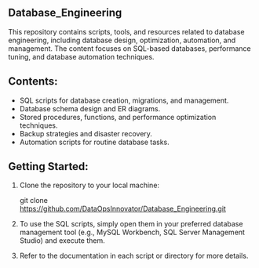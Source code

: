 ## Database_Engineering

This repository contains scripts, tools, and resources related to database engineering, including database design, optimization, automation, and management. The content focuses on SQL-based databases, performance tuning, and database automation techniques.

## Contents:
- SQL scripts for database creation, migrations, and management.
- Database schema design and ER diagrams.
- Stored procedures, functions, and performance optimization techniques.
- Backup strategies and disaster recovery.
- Automation scripts for routine database tasks.

## Getting Started:
1. Clone the repository to your local machine:

      git clone https://github.com/DataOpsInnovator/Database_Engineering.git
   
3. To use the SQL scripts, simply open them in your preferred database management tool (e.g., MySQL Workbench, SQL Server Management Studio)
   and execute them.
   
4. Refer to the documentation in each script or directory for more details.
